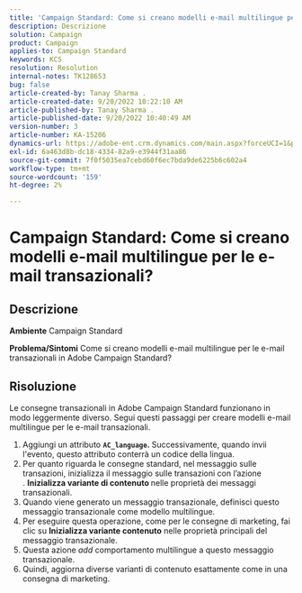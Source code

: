 ```yaml
---
title: 'Campaign Standard: Come si creano modelli e-mail multilingue per le e-mail transazionali?"'
description: Descrizione
solution: Campaign
product: Campaign
applies-to: Campaign Standard
keywords: KCS
resolution: Resolution
internal-notes: TK128653
bug: false
article-created-by: Tanay Sharma .
article-created-date: 9/20/2022 10:22:10 AM
article-published-by: Tanay Sharma .
article-published-date: 9/20/2022 10:40:49 AM
version-number: 3
article-number: KA-15206
dynamics-url: https://adobe-ent.crm.dynamics.com/main.aspx?forceUCI=1&pagetype=entityrecord&etn=knowledgearticle&id=da09ec12-ce38-ed11-9db1-002248086735
exl-id: 6a463d8b-dc18-4334-82a9-e3944f31aa86
source-git-commit: 7f0f5035ea7cebd60f6ec7bda9de6225b6c602a4
workflow-type: tm+mt
source-wordcount: '159'
ht-degree: 2%

---
```


# Campaign Standard: Come si creano modelli e-mail multilingue per le e-mail transazionali?

## Descrizione

<b>Ambiente</b>
Campaign Standard


<b>Problema/Sintomi</b>
Come si creano modelli e-mail multilingue per le e-mail transazionali in Adobe Campaign Standard?


## Risoluzione




Le consegne transazionali in Adobe Campaign Standard funzionano in modo leggermente diverso. Segui questi passaggi per creare modelli e-mail multilingue per le e-mail transazionali.



1. Aggiungi un attributo <b>`AC_language`. </b>Successivamente, quando invii l&#39;evento, questo attributo conterrà un codice della lingua.
2. Per quanto riguarda le consegne standard, nel messaggio sulle transazioni, inizializza il messaggio sulle transazioni con l’azione . <b>Inizializza variante di contenuto </b>nelle proprietà dei messaggi transazionali.
3. Quando viene generato un messaggio transazionale, definisci questo messaggio transazionale come modello multilingue.
4. Per eseguire questa operazione, come per le consegne di marketing, fai clic su <b>Inizializza variante contenuto</b> nelle proprietà principali del messaggio transazionale.
5. Questa azione *add* comportamento multilingue a questo messaggio transazionale.
6. Quindi, aggiorna diverse varianti di contenuto esattamente come in una consegna di marketing.
